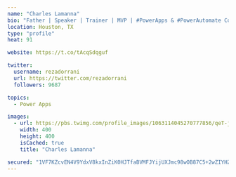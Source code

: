 ```yaml
---
name: "Charles Lamanna"
bio: "Father | Speaker | Trainer | MVP | #PowerApps & #PowerAutomate Community Super User | YouTuber Right-pointing triangle http://youtube.com/c/rezadorrani | Learn - Share - Clockwise rightwards and leftwards open circle arrows"
location: Houston, TX
type: "profile"
heat: 91

website: https://t.co/tAcqSdqguf

twitter:
  username: rezadorrani
  url: https://twitter.com/rezadorrani
  followers: 9687

topics:
  - Power Apps

images:
  - url: https://pbs.twimg.com/profile_images/1063114045270777856/qeT-jpWr_400x400.jpg
    width: 400
    height: 400
    isCached: true
    title: "Charles Lamanna"

secured: "1VF7KZcvEN4V9YdxV8kxInZiK0HJTfaBVMFJYijUXJmc98wOB87C5+2wZIYHZwH4f4bn4PfSM+cxYJwsShj1Qs3fb2FSuLZP/buGJP/RI9IlfIvqBa1rLO2px0B6VduIqagyU0dr/T0HjFRHlt6gAm0nxeNaGxGzVxIlvp3nvkNR2Mb797MzHzLEttD282CCkD0jIi8PYO4z3v/PmVMsI5jTEvg/n56UePWJU08N/YPsLaLTpPPC4K5M9Zv1WB+DGESpiQStrc2vAI9/COL4KKaJjIn0VST0xihbiR5sIpL9mgI0vPV0EkVzLEzohv/I7vd9ohf6K0w+Gv9jznnik2HWXBcy0jOaK3fQe1e3/IKiGlWU8mSKwcYIzUzQF3O1BO8hdeSCuDcMCX+EHufrqEzPFrmYU5KrRN8E9VAZ9hY=;ZTTHLelPJCsJxXJDEX2zPw=="
---
```


